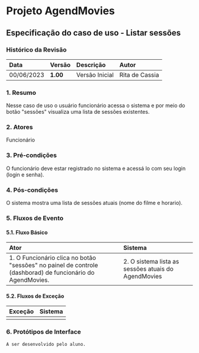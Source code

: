 # Projeto AgendMovies

## Especificação do caso de uso - Listar sessões

### Histórico da Revisão 

|  Data  | Versão | Descrição | Autor |
|:-------|:-------|:----------|:------|
| 00/06/2023 | **1.00** | Versão Inicial  | Rita de Cassia |

### 1. Resumo 

Nesse caso de uso o usuário funcionário acessa o sistema e por meio do botão "sessões" visualiza uma lista de sessões existentes.

### 2. Atores 

Funcionário

### 3. Pré-condições

O funcionário deve estar registrado no sistema e acessá lo com seu login (login e senha).

### 4. Pós-condições

O sistema mostra uma lista de sessões atuais (nome do filme e horario).

### 5. Fluxos de Evento

#### 5.1. Fluxo Básico

| Ator   | Sistema |
|:-------|:--------|
| 1. O Funcionário clica no botão "sessões" no painel de controle (dashborad) de funcionário do AgendMovies.| 2. O sistema lista as sessões atuais do AgendMovies|


#### 5.2. Fluxos de Exceção

| Exceção | Sistema |
|:--------|:--------|
| | |

### 6. Protótipos de Interface
`A ser desenvolvido pelo aluno.`
